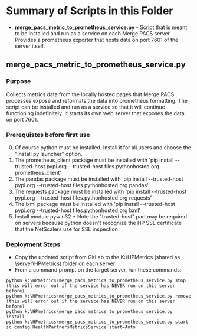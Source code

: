 # Summary of Scripts in this Folder
* **merge_pacs_metric_to_prometheus_service.py** - Script that is meant to be installed and run as a service on each Merge PACS server. Provides a prometheus exporter that hosts data on port 7601 of the server itself.

## merge_pacs_metric_to_prometheus_service.py
### Purpose
Collects metrics data from the locally hosted pages that Merge PACS processes expose and reformats the data into prometheus formatting. The script can be installed and run as a service so that it will continue functioning indefinitely. It starts its own web server that exposes the data on port 7601.

### Prerequistes before first use
0) Of course python must be installed. Install it for all users and choose the "Install py launcher" option.
1) The prometheus_client package must be installed with 'pip install --trusted-host pypi.org --trusted-host files.pythonhosted.org prometheus_client'
2) The pandas package must be installed with 'pip install --trusted-host pypi.org --trusted-host files.pythonhosted.org pandas'
3) The requests package must be installed with 'pip install --trusted-host pypi.org --trusted-host files.pythonhosted.org requests'
4) The lxml package must be installed with 'pip install --trusted-host pypi.org --trusted-host files.pythonhosted.org lxml'
5) Install module pywin32
            * Note the "trusted-host" part may be required on servers because python doesn't recognize the HP SSL certificate that the NetScalers use for SSL inspection

### Deployment Steps
* Copy the updated script from GitLab to the K:\HPMetrics (shared as \\server\HPMetrics) folder on each server
* From a command prompt on the target server, run these commands: 
```
python k:\HPmetrics\merge_pacs_metrics_to_prometheus_service.py stop     (this will error out if the service has NEVER run on this server before)
python k:\HPmetrics\merge_pacs_metrics_to_prometheus_service.py remove     (this will error out if the service has NEVER run on this server before)
python k:\HPmetrics\merge_pacs_metrics_to_prometheus_service.py install
python k:\HPmetrics\merge_pacs_metrics_to_prometheus_service.py start
sc config HealthPartnersMetricsService start=Auto
```



